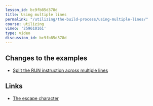 ```yaml
---
lesson_id: bc9fb85d378d
title: Using multiple lines
permalink: "/utilizing/the-build-process/using-multiple-lines/"
course: utilizing
vimeo: '259610161'
type: video
discussion_id: bc9fb85d378d
---
```


## Changes to the examples
* [Split the RUN instruction across multiple lines](https://github.com/learndocker/docker_examples/commit/497751c)

## Links
* [The escape character](https://docs.docker.com/engine/reference/builder/#escape)

